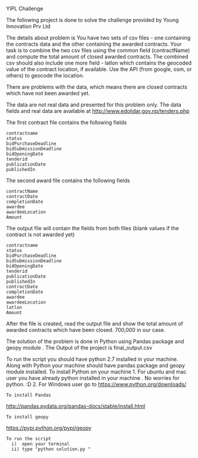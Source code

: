 YIPL Challenge

The following project is done to solve the challenge provided by  Young Innovation Prv Ltd 

The details about problem is 
You have two sets of csv files - one containing the contracts data and the other containing the awarded contracts. Your task is to combine the two csv files using the common field (contractName) and compute the total amount of closed awarded contracts. The combined csv should also include one more field - latlon which contains the geocoded value of the contract location, if available. Use the API (from google, osm, or others) to geocode the location.

There are problems with the data, which means there are closed contracts which have not been awarded yet.

The data are not real data and presented for this problem only. The data fields and real data are available at http://www.edolidar.gov.np/tenders.php

The first contract file contains the following fields

    contractname
    status
    bidPurchaseDeadline
    bidSubmissionDeadline
    bidOpeningDate
    tenderid
    publicationDate
    publishedIn

The second award file contains the following fields

    contractName
    contractDate
    completionDate
    awardee
    awardeeLocation
    Amount

The output file will contain the fields from both files (blank values if the contract is not awarded yet)

    contractname
    status
    bidPurchaseDeadline
    bidSubmissionDeadline
    bidOpeningDate
    tenderid
    publicationDate
    publishedIn
    contractDate
    completionDate
    awardee
    awardeeLocation
    latlon
    Amount

After the file is created, read the output file and show the total amount of awarded contracts which have been closed. 700,000 in our case.

The solution of the problem is done in Python using Pandas package and geopy module . 
The Output of the project is final_output.csv


To run the script you should have python 2.7 installed in your machine. Along with Python your machine should have pandas package and geopy module installed.
    To install Python on your machine 
        1. For ubuntu and mac user you have already python installed in your machine . No worries for python. :D 
        2. For Windows user go to https://www.python.org/downloads/ 

    To install Pandas 
http://pandas.pydata.org/pandas-docs/stable/install.html
    
    To install geopy
https://pypi.python.org/pypi/geopy

    To run the script
      i)  open your terminal
      ii) type "python solution.py "
